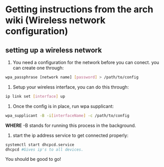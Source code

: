 Getting instructions from the arch wiki (Wireless network configuration)
========================================================================

## setting up a wireless network

1. You need a configuration for the network before you can conect. you can create one through: 
```bash
wpa_passphrase [network name] [password] > /path/to/config
```
1. Setup your wireless interface, you can do this through:
```bash
ip link set [interface] up
```
1. Once the config is in place, run wpa supplicant:
```bash
wpa_supplicant -B -i[interfaceName] -c /path/to/config
```
**WHERE**
-B stands for running this process in the background.
1. start the ip address service to get connected properly:
```bash
systemctl start dhcpcd.service
dhcpcd #Gives ip's to all devices.
```

 You should be good to go!
